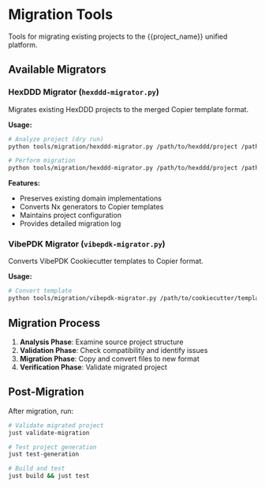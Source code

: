 # Migration Tools

Tools for migrating existing projects to the {{project_name}} unified platform.

## Available Migrators

### HexDDD Migrator (`hexddd-migrator.py`)

Migrates existing HexDDD projects to the merged Copier template format.

**Usage:**
```bash
# Analyze project (dry run)
python tools/migration/hexddd-migrator.py /path/to/hexddd/project /path/to/target --dry-run

# Perform migration
python tools/migration/hexddd-migrator.py /path/to/hexddd/project /path/to/target
```

**Features:**
- Preserves existing domain implementations
- Converts Nx generators to Copier templates
- Maintains project configuration
- Provides detailed migration log

### VibePDK Migrator (`vibepdk-migrator.py`)

Converts VibePDK Cookiecutter templates to Copier format.

**Usage:**
```bash
# Convert template
python tools/migration/vibepdk-migrator.py /path/to/cookiecutter/template /path/to/copier/template
```

## Migration Process

1. **Analysis Phase**: Examine source project structure
2. **Validation Phase**: Check compatibility and identify issues
3. **Migration Phase**: Copy and convert files to new format
4. **Verification Phase**: Validate migrated project

## Post-Migration

After migration, run:

```bash
# Validate migrated project
just validate-migration

# Test project generation
just test-generation

# Build and test
just build && just test
```

